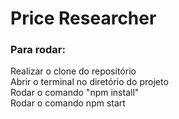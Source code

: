# Price Researcher

### Para rodar:
Realizar o clone do repositório  
Abrir o terminal no diretório do projeto  
Rodar o comando "npm install"  
Rodar o comando npm start  
